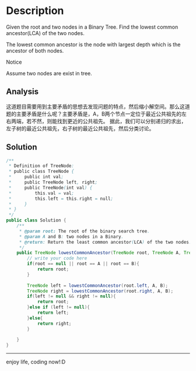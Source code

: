 # Description
Given the root and two nodes in a Binary Tree. Find the lowest common ancestor(LCA) of the two nodes.

The lowest common ancestor is the node with largest depth which is the ancestor of both nodes.

>>>

Notice

Assume two nodes are exist in tree.

>>>

## Analysis
这道题目需要用到主要矛盾的思想去发现问题的特点，然后缩小解空间。那么这道题的主要矛盾是什么呢？主要矛盾是，A，B两个节点一定位于最近公共祖先的左右两端，若不然，则能找到更近的公共祖先。
据此，我们可以分别递归的求出，左子树的最近公共祖先，右子树的最近公共祖先，然后分类讨论。

## Solution
```java
/**
 * Definition of TreeNode:
 * public class TreeNode {
 *     public int val;
 *     public TreeNode left, right;
 *     public TreeNode(int val) {
 *         this.val = val;
 *         this.left = this.right = null;
 *     }
 * }
 */
public class Solution {
    /**
     * @param root: The root of the binary search tree.
     * @param A and B: two nodes in a Binary.
     * @return: Return the least common ancestor(LCA) of the two nodes.
     */
    public TreeNode lowestCommonAncestor(TreeNode root, TreeNode A, TreeNode B) {
        // write your code here
        if(root == null || root == A || root == B){
            return root;
        }
        
        TreeNode left = lowestCommonAncestor(root.left, A, B);
        TreeNode right = lowestCommonAncestor(root.right, A, B);
        if(left != null && right != null){
            return root;
        }else if (left != null){
            return left;
        }else{
            return right;
        }
        
    }
}

```

***
enjoy life, coding now!:D
